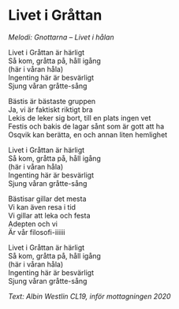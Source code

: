 # Livet i Gråttan

_Melodi: Gnottarna – Livet i hålan_

Livet i Gråttan är härligt  
Så kom, gråtta på, håll igång  
(här i våran håla)  
Ingenting här är besvärligt  
Sjung våran gråtte-sång

Bästis är bästaste gruppen  
Ja, vi är faktiskt riktigt bra  
Lekis de leker sig bort, till en plats ingen vet  
Festis och bakis de lagar sånt som är gott att ha  
Osqvik kan berätta, en och annan liten hemlighet

Livet i Gråttan är härligt  
Så kom, gråtta på, håll igång  
(här i våran håla)  
Ingenting här är besvärligt  
Sjung våran gråtte-sång

Bästisar gillar det mesta  
Vi kan även resa i tid  
Vi gillar att leka och festa  
Adepten och vi  
Är vår filosofi-iiiiii

Livet i Gråttan är härligt  
Så kom, gråtta på, håll igång  
(här i våran håla)  
Ingenting här är besvärligt  
Sjung våran gråtte-sång

_Text: Albin Westlin CL19, inför mottagningen 2020_
